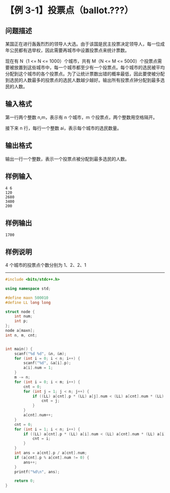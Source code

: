 # 【例 3-1】投票点（ballot.???）
## 问题描述
某国正在进行轰轰烈烈的领导人大选。由于该国是民主投票决定领导人，每一位成年公民都有选举权，因此需要再城市中设置投票点来统计票数。

现在有 N（1 <= N <= 1000）个城市，共有 M（N <= M <= 5000）个投票点需要被放置到这些城市中，每一个城市都至少有一个投票点。每个城市的选民被平均分配到这个城市的各个投票点。为了让统计票数出错的概率最低，因此要使被分配到选民的人数最多的投票点的选民人数越少越好。输出所有投票点钟分配到最多选民的人数。

## 输入格式
第一行两个整数 n,m，表示有 n 个城市，m 个投票点，两个整数用空格隔开。

接下来 n 行，每行一个整数 ai，表示每个城市的选民数量。

## 输出格式
输出一行一个整数，表示一个投票点被分配到最多选民的人数。

## 样例输入
```
4 6
120
2680
3400
200
```

## 样例输出
```
1700
```

## 样例说明
4 个城市的投票点个数分别为 1、2、2、1

----

```cpp
#include <bits/stdc++.h>

using namespace std;

#define maxn 500010
#define LL long long

struct node {
    int num;
    int p;
};
node a[maxn];
int n, m, cnt;


int main() {
    scanf("%d %d", &n, &m);
    for (int i = 0; i < n; i++) {
        scanf("%d", &a[i].p);
        a[i].num = 1;
    }
    m -= n;
    for (int i = 0; i < m; i++) {
        cnt = 0;
        for (int j = 1; j < n; j++) {
            if ((LL) a[cnt].p * (LL) a[j].num < (LL) a[cnt].num * (LL) a[j].p) {
                cnt = j;
            }
        }
        a[cnt].num++;
    }
    cnt = 0;
    for (int i = 1; i < n; i++) {
        if ((LL) a[cnt].p * (LL) a[i].num < (LL) a[cnt].num * (LL) a[i].p) {
            cnt = i;
        }
    }
    int ans = a[cnt].p / a[cnt].num;
    if (a[cnt].p % a[cnt].num != 0) {
        ans++;
    }
    printf("%d\n", ans);

    return 0;
}
```